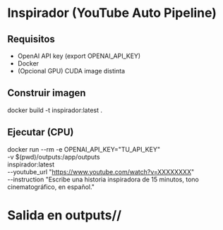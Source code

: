 # Inspirador (YouTube Auto Pipeline)

## Requisitos
- OpenAI API key (export OPENAI_API_KEY)
- Docker
- (Opcional GPU) CUDA image distinta

## Construir imagen
docker build -t inspirador:latest .

## Ejecutar (CPU)
docker run --rm -e OPENAI_API_KEY="TU_API_KEY" \
  -v $(pwd)/outputs:/app/outputs \
  inspirador:latest \
  --youtube_url "https://www.youtube.com/watch?v=XXXXXXXX" \
  --instruction "Escribe una historia inspiradora de 15 minutos, tono cinematográfico, en español."

# Salida en outputs/<ID>/

